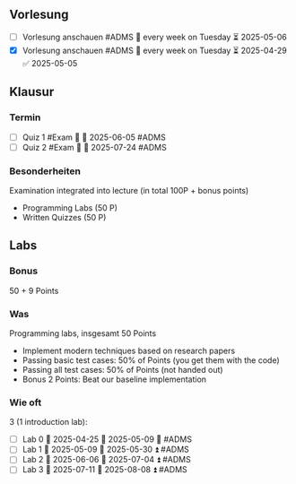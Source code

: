 ## Vorlesung
- [ ] Vorlesung anschauen #ADMS 🔁 every week on Tuesday ⏳ 2025-05-06
- [x] Vorlesung anschauen #ADMS 🔁 every week on Tuesday ⏳ 2025-04-29 ✅ 2025-05-05
## Klausur
### Termin
- [ ] Quiz 1 #Exam 🔺 🛫 2025-06-05 #ADMS 
- [ ] Quiz 2 #Exam 🔺 🛫 2025-07-24 #ADMS 

### Besonderheiten
Examination integrated into lecture (in total 100P + bonus points)
-  Programming Labs (50 P)
-  Written Quizzes (50 P)
## Labs
### Bonus
50 + 9 Points

### Was
Programming labs, insgesamt 50 Points
-  Implement modern techniques based on research papers
-  Passing basic test cases: 50% of Points (you get them with the code)
- Passing all test cases: 50% of Points (not handed out)
- Bonus 2 Points: Beat our baseline implementation

### Wie oft
3 (1 introduction lab):
- [ ] Lab 0 🛫 2025-04-25 📅 2025-05-09 🔼  #ADMS 
- [ ] Lab 1 🛫  2025-05-09 📅 2025-05-30 ⏫ #ADMS
- [ ] Lab 2 🛫  2025-06-06 📅 2025-07-04 ⏫ #ADMS
- [ ] Lab 3 🛫  2025-07-11 📅 2025-08-08 ⏫ #ADMS